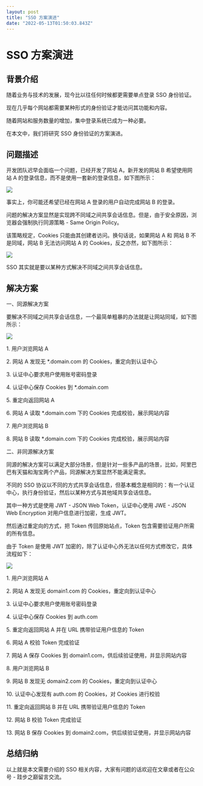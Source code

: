 ```yaml
---
layout: post
title: "SSO 方案演进"
date: "2022-05-13T01:50:03.843Z"
---
```

SSO 方案演进
========

背景介绍
----

随着业务与技术的发展，现今比以往任何时候都更需要单点登录 SSO 身份验证。

现在几乎每个网站都需要某种形式的身份验证才能访问其功能和内容。

随着网站和服务数量的增加，集中登录系统已成为一种必要。

在本文中，我们将研究 SSO 身份验证的方案演进。

问题描述
----

开发团队迟早会面临一个问题，已经开发了网站 A，新开发的网站 B 希望使用网站 A 的登录信息，而不是使用一套新的登录信息，如下图所示：

![](https://img2022.cnblogs.com/blog/182190/202205/182190-20220512123159595-288399328.png)

事实上，你可能还希望已经在网站 A 登录的用户自动完成网站 B 的登录。

问题的解决方案显然是实现跨不同域之间共享会话信息。但是，由于安全原因，浏览器会强制执行同源策略 - Same Origin Policy。

该策略规定，Cookies 只能由其创建者访问。换句话说，如果网站 A 和 网站 B 不是同域，网站 B 无法访问网站 A 的 Cookies，反之亦然，如下图所示：

![](https://img2022.cnblogs.com/blog/182190/202205/182190-20220512123230664-1834930843.png)

SSO 其实就是要以某种方式解决不同域之间共享会话信息。

解决方案
----

一、同源解决方案

要解决不同域之间共享会话信息，一个最简单粗暴的办法就是让网站同域，如下图所示：

![](https://img2022.cnblogs.com/blog/182190/202205/182190-20220512203953996-1627842602.png)

1\. 用户浏览网站 A

2\. 网站 A 发现无 \*.domain.com 的 Cookies，重定向到认证中心

3. 认证中心要求用户使用账号密码登录

4. 认证中心保存 Cookies 到 \*.domain.com

5. 重定向返回网站 A

6\. 网站 A 读取 \*.domain.com 下的 Cookies 完成校验，展示网站内容

7\. 用户浏览网站 B

8\. 网站 B 读取 \*.domain.com 下的 Cookies 完成校验，展示网站内容

二、非同源解决方案

同源的解决方案可以满足大部分场景，但是针对一些多产品的场景，比如，阿里巴巴有天猫和淘宝两个产品，同源解决方案显然不能满足需求。

不同的 SSO 协议以不同的方式共享会话信息，但基本概念是相同的：有一个认证中心，执行身份验证，然后以某种方式与其他域共享会话信息。

其中一种方式是使用 JWT - JSON Web Token，认证中心使用 JWE - JSON Web Encryption 对用户信息进行加密，生成 JWT。

然后通过重定向的方式，把 Token 传回原始站点，Token 包含需要验证用户所需的所有信息。

由于 Token 是使用 JWT 加密的，除了认证中心外无法以任何方式修改它，具体流程如下：

![](https://img2022.cnblogs.com/blog/182190/202205/182190-20220512150844581-808784105.png)

1\. 用户浏览网站 A

2\. 网站 A 发现无 domain1.com 的 Cookies，重定向到认证中心

3. 认证中心要求用户使用账号密码登录

4. 认证中心保存 Cookies 到 auth.com

5. 重定向返回网站 A 并在 URL 携带验证用户信息的 Token

6\. 网站 A 校验 Token 完成验证

7\. 网站 A 保存 Cookies 到 domain1.com，供后续验证使用，并显示网站内容

8. 用户浏览网站 B

9. 网站 B 发现无 domain2.com 的 Cookies，重定向到认证中心

10\. 认证中心发现有 auth.com 的 Cookies，对 Cookies 进行校验

11. 重定向返回网站 B 并在 URL 携带验证用户信息的 Token

12. 网站 B 校验 Token 完成验证

13. 网站 B 保存 Cookies 到 domain2.com，供后续验证使用，并显示网站内容

总结归纳
----

以上就是本文需要介绍的 SSO 相关内容，大家有问题的话欢迎在文章或者在公众号 - 跬步之巅留言交流。